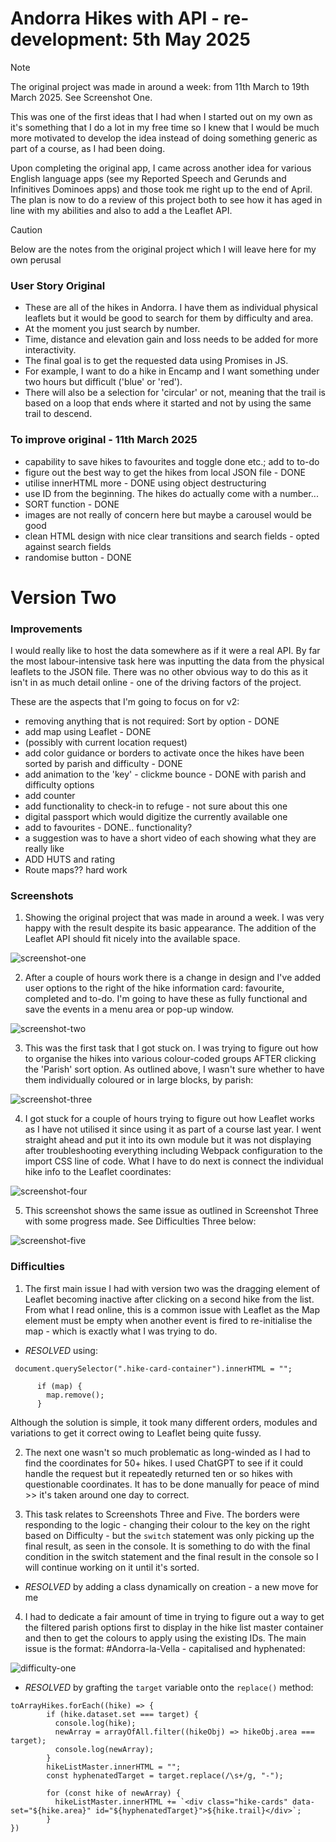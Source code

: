 # Andorra Hikes with API - re-development: 5th May 2025

> [!NOTE]
> The original project was made in around a week: from 11th March to 19th March 2025. See Screenshot One.

This was one of the first ideas that I had when I started out on my own as it's something that I do a lot in my free time so I knew that I would be much more motivated to develop the idea instead of doing something generic as part of a course, as I had been doing.

Upon completing the original app, I came across another idea for various English language apps (see my Reported Speech and Gerunds and Infinitives Dominoes apps) and those took me right up to the end of April. The plan is now to do a review of this project both to see how it has aged in line with my abilities and also to add a the Leaflet API.

> [!CAUTION]
> Below are the notes from the original project which I will leave here for my own perusal

### User Story Original

- These are all of the hikes in Andorra. I have them as individual physical leaflets but it would be good to search for them by difficulty and area.
- At the moment you just search by number.
- Time, distance and elevation gain and loss needs to be added for more interactivity.
- The final goal is to get the requested data using Promises in JS.
- For example, I want to do a hike in Encamp and I want something under two hours but difficult ('blue' or 'red').
- There will also be a selection for 'circular' or not, meaning that the trail is based on a loop that ends where it started and not by using the same trail to descend.

### To improve original - 11th March 2025

- capability to save hikes to favourites and toggle done etc.; add to to-do
- figure out the best way to get the hikes from local JSON file - DONE
- utilise innerHTML more - DONE using object destructuring
- use ID from the beginning. The hikes do actually come with a number...
- SORT function - DONE
- images are not really of concern here but maybe a carousel would be good
- clean HTML design with nice clear transitions and search fields - opted against search fields
- randomise button - DONE

# Version Two

### Improvements

I would really like to host the data somewhere as if it were a real API. By far the most labour-intensive task here was inputting the data from the physical leaflets to the JSON file. There was no other obvious way to do this as it isn't in as much detail online - one of the driving factors of the project.

These are the aspects that I'm going to focus on for v2:

- removing anything that is not required: Sort by option - DONE
- add map using Leaflet - DONE
- (possibly with current location request)
- add color guidance or borders to activate once the hikes have been sorted by parish and difficulty - DONE
- add animation to the 'key' - clickme bounce - DONE with parish and difficulty options
- add counter
- add functionality to check-in to refuge - not sure about this one
- digital passport which would digitize the currently available one
- add to favourites - DONE.. functionality?
- a suggestion was to have a short video of each showing what they are really like
- ADD HUTS and rating
- Route maps?? hard work

### Screenshots

1. Showing the original project that was made in around a week. I was very happy with the result despite its basic appearance. The addition of the Leaflet API should fit nicely into the available space.

![screenshot-one](src/images/screenshot-one.png)

2. After a couple of hours work there is a change in design and I've added user options to the right of the hike information card: favourite, completed and to-do. I'm going to have these as fully functional and save the events in a menu area or pop-up window.

![screenshot-two](src/images/screenshot-two.png)

3. This was the first task that I got stuck on. I was trying to figure out how to organise the hikes into various colour-coded groups AFTER clicking the 'Parish' sort option. As outlined above, I wasn't sure whether to have them individually coloured or in large blocks, by parish:

![screenshot-three](src/images/screenshot-three.png)

4. I got stuck for a couple of hours trying to figure out how Leaflet works as I have not utilised it since using it as part of a course last year. I went straight ahead and put it into its own module but it was not displaying after troubleshooting everything including Webpack configuration to the import CSS line of code. What I have to do next is connect the individual hike info to the Leaflet coordinates:

![screenshot-four](src/images/screenshot-four.png)

5. This screenshot shows the same issue as outlined in Screenshot Three with some progress made. See Difficulties Three below:

![screenshot-five](src/images/screenshot-five.png)

### Difficulties

1. The first main issue I had with version two was the dragging element of Leaflet becoming inactive after clicking on a second hike from the list. From what I read online, this is a common issue with Leaflet as the Map element must be empty when another event is fired to re-initialise the map - which is exactly what I was trying to do.

- _RESOLVED_ using:

```
 document.querySelector(".hike-card-container").innerHTML = "";

      if (map) {
        map.remove();
      }
```

Although the solution is simple, it took many different orders, modules and variations to get it correct owing to Leaflet being quite fussy.

2. The next one wasn't so much problematic as long-winded as I had to find the coordinates for 50+ hikes. I used ChatGPT to see if it could handle the request but it repeatedly returned ten or so hikes with questionable coordinates. It has to be done manually for peace of mind >> it's taken around one day to correct.

3. This task relates to Screenshots Three and Five. The borders were responding to the logic - changing their colour to the key on the right based on Difficulty - but the `switch` statement was only picking up the final result, as seen in the console. It is something to do with the final condition in the switch statement and the final result in the console so I will continue working on it until it's sorted.

- _RESOLVED_ by adding a class dynamically on creation - a new move for me

4. I had to dedicate a fair amount of time in trying to figure out a way to get the filtered parish options first to display in the hike list master container and then to get the colours to apply using the existing IDs. The main issue is the format: #Andorra-la-Vella - capitalised and hyphenated:

![difficulty-one](src/images/difficulty-one.png)

- _RESOLVED_ by grafting the `target` variable onto the `replace()` method:

```
toArrayHikes.forEach((hike) => {
        if (hike.dataset.set === target) {
          console.log(hike);
          newArray = arrayOfAll.filter((hikeObj) => hikeObj.area === target);
          console.log(newArray);
        }
        hikeListMaster.innerHTML = "";
        const hyphenatedTarget = target.replace(/\s+/g, "-");

        for (const hike of newArray) {
          hikeListMaster.innerHTML += `<div class="hike-cards" data-set="${hike.area}" id="${hyphenatedTarget}">${hike.trail}</div>`;
        }
})
```
